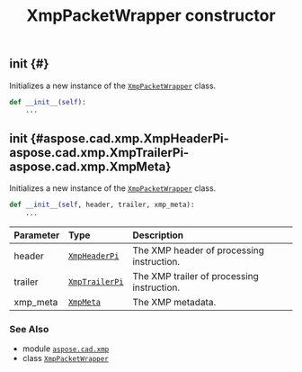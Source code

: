 ﻿---
title: XmpPacketWrapper constructor
second_title: Aspose.CAD for Python via .NET API References
description: 
type: docs
weight: 10
url: /python-net/aspose.cad.xmp/xmppacketwrapper/__init__/
is_root: false
---

## __init__ {#}

Initializes a new instance of the [`XmpPacketWrapper`](/cad/python-net/aspose.cad.xmp/xmppacketwrapper) class.



```python
def __init__(self):
    ...
```




## __init__ {#aspose.cad.xmp.XmpHeaderPi-aspose.cad.xmp.XmpTrailerPi-aspose.cad.xmp.XmpMeta}

Initializes a new instance of the [`XmpPacketWrapper`](/cad/python-net/aspose.cad.xmp/xmppacketwrapper) class.



```python
def __init__(self, header, trailer, xmp_meta):
    ...
```


| Parameter | Type | Description |
| :- | :- | :- |
| header | [`XmpHeaderPi`](/cad/python-net/aspose.cad.xmp/xmpheaderpi) | The XMP header of processing instruction. |
| trailer | [`XmpTrailerPi`](/cad/python-net/aspose.cad.xmp/xmptrailerpi) | The XMP trailer of processing instruction. |
| xmp_meta | [`XmpMeta`](/cad/python-net/aspose.cad.xmp/xmpmeta) | The XMP metadata. |



### See Also
* module [`aspose.cad.xmp`](../../)
* class [`XmpPacketWrapper`](/cad/python-net/aspose.cad.xmp/xmppacketwrapper)
